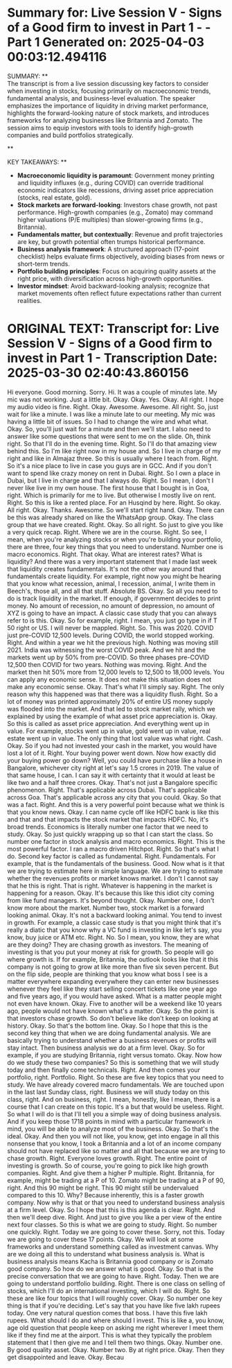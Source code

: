 Summary for: Live Session V - Signs of a Good firm to invest in Part 1 - - Part 1
Generated on: 2025-04-03 00:03:12.494116
==================================================

SUMMARY:
**  
The transcript is from a live session discussing key factors to consider when investing in stocks, focusing primarily on macroeconomic trends, fundamental analysis, and business-level evaluation. The speaker emphasizes the importance of liquidity in driving market performance, highlights the forward-looking nature of stock markets, and introduces frameworks for analyzing businesses like Britannia and Zomato. The session aims to equip investors with tools to identify high-growth companies and build portfolios strategically.

**

KEY TAKEAWAYS:
**  
- **Macroeconomic liquidity is paramount**: Government money printing and liquidity influxes (e.g., during COVID) can override traditional economic indicators like recessions, driving asset price appreciation (stocks, real estate, gold).  
- **Stock markets are forward-looking**: Investors chase growth, not past performance. High-growth companies (e.g., Zomato) may command higher valuations (P/E multiples) than slower-growing firms (e.g., Britannia).  
- **Fundamentals matter, but contextually**: Revenue and profit trajectories are key, but growth potential often trumps historical performance.  
- **Business analysis framework**: A structured approach (17-point checklist) helps evaluate firms objectively, avoiding biases from news or short-term trends.  
- **Portfolio building principles**: Focus on acquiring quality assets at the right price, with diversification across high-growth opportunities.  
- **Investor mindset**: Avoid backward-looking analysis; recognize that market movements often reflect future expectations rather than current realities.

ORIGINAL TEXT:
Transcript for: Live Session V - Signs of a Good firm to invest in Part 1 -
Transcription Date: 2025-03-30 02:40:43.860156
==================================================

 Hi everyone. Good morning. Sorry. Hi. It was a couple of minutes late. My mic was not working. Just a little bit. Okay. Okay. Yes. Okay. All right. I hope my audio video is fine. Right. Okay. Awesome. Awesome. All right. So, just wait for like a minute. I was like a minute late to our meeting. My mic was having a little bit of issues. So I had to change the wire and what what. Okay. So, you'll just wait for a minute and then we'll start. I also need to answer like some questions that were sent to me on the slide. Oh, think right. So that I'll do in the evening time. Right. So I'll do that amazing view behind this. So I'm like right now in my house and. So I live in charge of my right and like in Almajaz three. So this is usually where I teach from. Right. So it's a nice place to live in case you guys are in GCC. And if you don't want to spend like crazy money on rent in Dubai. Right. So I own a place in Dubai, but I live in charge and that I always do. Right. So I mean, I don't I never like live in my own house. The first house that I bought is in Goa, right. Which is primarily for me to live. But otherwise I mostly live on rent. Right. So this is like a rented place. For an Husqind by here. Right. So okay. All right. Okay. Thanks. Awesome. So we'll start right hand. Okay. There can be this was already shared on like the WhatsApp group. Okay. The class group that we have created. Right. Okay. So all right. So just to give you like a very quick recap. Right. Where we are in the course. Right. So see, I mean, when you're analyzing stocks or when you're building your portfolio, there are three, four key things that you need to understand. Number one is macro economics. Right. That okay. What are interest rates? What is liquidity? And there was a very important statement that I made last week that liquidity creates fundamentals. It's not the other way around that fundamentals create liquidity. For example, right now you might be hearing that you know what recession, animal, I recession, animal, I write them in Beech's, those all, and all that stuff. Absolute BS. Okay. So all you need to do is track liquidity in the market. If enough, if government decides to print money. No amount of recession, no amount of depression, no amount of XYZ is going to have an impact. A classic case study that you can always refer to is this. Okay. So for example, right. I mean, you just go type in if T 50 right or US. I will never be mappled. Right. So. This was 2020. COVID just pre-COVID 12,500 levels. During COVID, the world stopped working. Right. And within a year we hit the previous high. Nothing was moving still 2021. India was witnessing the worst COVID peak. And we hit and the markets went up by 50% from pre-COVID. So three phases pre-COVID 12,500 then COVID for two years. Nothing was moving. Right. And the market then hit 50% more from 12,000 levels to 12,500 to 18,000 levels. You can apply any economic sense. It does not make this situation does not make any economic sense. Okay. That's what I'll simply say. Right. The only reason why this happened was that there was a liquidity flush. Right. So a lot of money was printed approximately 20% of entire US money supply was flooded into the market. And that led to stock market rally, which we explained by using the example of what asset price appreciation is. Okay. So this is called as asset price appreciation. And everything went up in value. For example, stocks went up in value, gold went up in value, real estate went up in value. The only thing that lost value was what right. Cash. Okay. So if you had not invested your cash in the market, you would have lost a lot of it. Right. Your buying power went down. Now how exactly did your buying power go down? Well, you could have purchase like a house in Bangalore, whichever city right at let's say 1.5 crores in 2019. The value of that same house, I can. I can say it with certainty that it would at least be like two and a half three crores. Okay. That's not just a Bangalore specific phenomenon. Right. That's applicable across Dubai. That's applicable across Goa. That's applicable across any city that you could. Okay. So that was a fact. Right. And this is a very powerful point because what we think is that you know news. Okay. I can name cycle off like HDFC bank is like this and that and that impacts the stock market that impacts HDFC. No, it's broad trends. Economics is literally number one factor that we need to study. Okay. So just quickly wrapping up so that I can start the class. So number one factor in stock analysis and macro economics. Right. This is the most powerful factor. I ran a macro driven Hitchpot. Right. So that's what I do. Second key factor is called as fundamental. Right. Fundamentals. For example, that is the fundamentals of the business. Good. Now what is it that we are trying to estimate here in simple language. We are trying to estimate whether the revenues profits or market knows market. I don't I cannot say that he this is right. That is right. Whatever is happening in the market is happening for a reason. Okay. It's because this like this idiot city coming from like fund managers. It's beyond thought. Okay. Number one, I don't know more about the market. Number two, stock market is a forward looking animal. Okay. It's not a backward looking animal. You tend to invest in growth. For example, a classic case study is that you might think that it's really a diatic that you know why a VC fund is investing in like let's say, you know, buy juice or ATM etc. Right. No. So I mean, you know, they are what are they doing? They are chasing growth as investors. The meaning of investing is that you put your money at risk for growth. So people will go where growth is. If for example, Britannia, the outlook looks like that it this company is not going to grow at like more than five six seven percent. But on the flip side, people are thinking that you know what boss I see is a matter everywhere expanding everywhere they can enter new businesses whenever they feel like they start selling concert tickets like one year ago and five years ago, if you would have asked. What is a matter people might not even have known. Okay. Five to another will be a weekend like 10 years ago, people would not have known what's a matter. Okay. So the point is that investors chase growth. So don't believe like don't keep on looking at history. Okay. So that's the bottom line. Okay. So I hope that this is the second key thing that when we are doing fundamental analysis. We are basically trying to understand whether a business revenues or profits will stay intact. Then business analysis we do at a firm level. Okay. So for example, if you are studying Britannia, right versus tomato. Okay. Now how do we study these two companies? So this is something that we will study today and then finally come technicals. Right. And then comes your portfolio, right. Portfolio. Right. So these are five key topics that you need to study. We have already covered macro fundamentals. We are touched upon in the last last Sunday class, right. Business we will study today on this class, right. And on business, right. I mean, honestly, like I mean, there is a course that I can create on this topic. It's a but that would be useless. Right. So what I will do is that I'll tell you a simple way of doing business analysis. And if you keep those 1718 points in mind with a particular framework in mind, you will be able to analyze most of the business. Okay. So that's the ideal. Okay. And then you will not like, you know, get into engage in all this nonsense that you know, I took a Britannia and a lot of an income company should not have replaced like so matter and all that because we are trying to chase growth. Right. Everyone loves growth. Right. The entire point of investing is growth. So of course, you're going to pick like high growth companies. Right. And give them a higher P multiple. Right. Britannia, for example, might be trading at a P of 10. Zomato might be trading at a P of 90, right. And this 90 might be right. This 90 might still be undervalued compared to this 10. Why? Because inherently, this is a faster growth company. Now why is that or that you need to understand business analysis at a firm level. Okay. So I hope that this is this agenda is clear. Right. And then we'll deep dive. Right. And just to give you like a per view of the entire next four classes. So this is what we are going to study. Right. So number one quickly. Right. Today we are going to cover these. Sorry, not this. Today we are going to cover these 17 points. Okay. We will look at some frameworks and understand something called as investment canvas. Why are we doing all this to understand what business analysis is. What is business analysis means Kacha is Britannia good company or is Zomato good company. So how do we answer what is good. Okay. So that is the precise conversation that we are going to have. Right. Today. Then we are going to understand portfolio building. Right. There is one class on selling of stocks, which I'll do an international investing, which I will do. Right. So these are like four topics that I will roughly cover. Okay. So number one key thing is that if you're deciding. Let's say that you have like five lakh rupees today. One very natural question comes that boss. I have this five lakh rupees. What should I do and where should I invest. This is like a, you know, age old question that people keep on asking me right wherever I meet them like if they find me at the airport. This is what they typically the problem statement that I then give me and I tell them two things. Okay. Number one. By good quality asset. Okay. Number two. By at right price. Okay. Then they get disappointed and leave. Okay. Becau